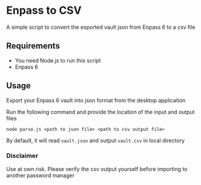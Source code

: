 # Enpass to CSV

A simple script to convert the exported vault json from Enpass 6 to a csv file

## Requirements

- You need Node.js to run this script
- Enpass 6

## Usage

Export your Enpass 6 vault into json format from the desktop application

Run the following command and provide the location of the input and output files

```
node parse.js <path to json file> <path to csv output file>
```

By default, it will read `vault.json` and output `vault.csv` in local directory

### Disclaimer

Use at own risk. Please verify the csv output yourself before importing to another password manager
